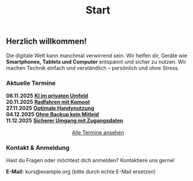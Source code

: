 ﻿---
layout: default
title: Start
description: IT für Senioren - Technik einfach lernen
---

<div class="wrap">
  <section id="willkommen">
    <h2>Herzlich willkommen!</h2>
  <p>Die digitale Welt kann manchmal verwirrend sein. Wir helfen dir, Geräte wie <strong>Smartphones, Tablets und Computer</strong> entspannt und sicher zu nutzen. Wir machen Technik einfach und verständlich – persönlich und ohne Stress.</p>
  </section>

  <section id="termine" class="cta-box">
    <h3>Aktuelle Termine</h3>
    <ul style="list-style: none; padding: 0;">
  <li><strong>06.11.2025</strong> <strong><a class="link-plain" href="{{ '/angebote/#ki-privat' | relative_url }}">KI im privaten Umfeld</a></strong></li>
  <li><strong>20.11.2025</strong> <strong><a class="link-plain" href="{{ '/angebote/#komoot-radfahren' | relative_url }}">Radfahren mit Komoot</a></strong></li>
  <li><strong>27.11.2025</strong> <strong><a class="link-plain" href="{{ '/angebote/#optimale-handynutzung' | relative_url }}">Optimale Handynutzung</a></strong></li>
  <li><strong>04.12.2025</strong> <strong><a class="link-plain" href="{{ '/angebote/#backup-ohne-mitleid' | relative_url }}">Ohne Backup kein Mitleid</a></strong></li>
  <li><strong>11.12.2025</strong> <strong><a class="link-plain" href="{{ '/angebote/#zugangsdaten-sicher' | relative_url }}">Sicherer Umgang mit Zugangsdaten</a></strong></li>
    </ul>
    <p style="text-align: center; margin-top: 1rem;">
      <a class="link-plain" href="{{ '/termine/' | relative_url }}">Alle Termine ansehen</a>
    </p>
  </section>

  

  <section id="kontakt">
  <h3>Kontakt & Anmeldung</h3>
  <p>Hast du Fragen oder möchtest dich anmelden? Kontaktiere uns gerne!</p>
    <p><strong>E-Mail:</strong> kurs@example.org (bitte durch echte E-Mail ersetzen)</p>
  </section>
</div>
